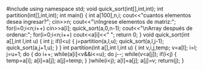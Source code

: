 #include <iostream>
using namespace std;
void quick_sort(int[],int,int);
int partition(int[],int,int);
int main()
{
    int a[100],n,i;
    cout<<"cuantos elementos desea ingresar?";
    cin>>n;
    cout<<"\nIngrese elementos de matriz:";
    for(i=0;i<n;i++)
        cin>>a[i];
    quick_sort(a,0,n-1);
    cout<<"\nArray después de ordenar:";
    for(i=0;i<n;i++)
        cout<<a[i]<<" ";
    return 0;
}
void quick_sort(int a[],int l,int u)
{
    int j;
    if(l<u)
    {   j=partition(a,l,u);
        quick_sort(a,l,j-1);
        quick_sort(a,j+1,u);
    }
}
int partition(int a[],int l,int u)
{
    int v,i,j,temp;
    v=a[l];
    i=l;
    j=u+1;
    do
    {
        do
            i++;
        while(a[i]<v&&i<=u);
        do
            j--;
        while(v<a[j]);
        if(i<j)
        {
            temp=a[i];
            a[i]=a[j];
            a[j]=temp;
        }
    }while(i<j);
    a[l]=a[j];
    a[j]=v;
    return(j);
}
